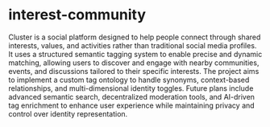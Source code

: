 # interest-community

Cluster is a social platform designed to help people connect through shared interests, values, and activities rather than traditional social media profiles. It uses a structured semantic tagging system to enable precise and dynamic matching, allowing users to discover and engage with nearby communities, events, and discussions tailored to their specific interests. The project aims to implement a custom tag ontology to handle synonyms, context-based relationships, and multi-dimensional identity toggles. Future plans include advanced semantic search, decentralized moderation tools, and AI-driven tag enrichment to enhance user experience while maintaining privacy and control over identity representation.
